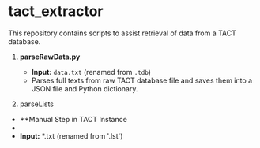 # tact_extractor
This repository contains scripts to assist retrieval of data from a TACT database.

1. **parseRawData.py**
   - **Input:** `data.txt` (renamed from `.tdb`)
   - Parses full texts from raw TACT database file and saves them into a JSON file and Python dictionary.

2. parseLists
- **Manual Step in TACT Instance
-
- **Input:** *.txt (renamed from '.lst')
